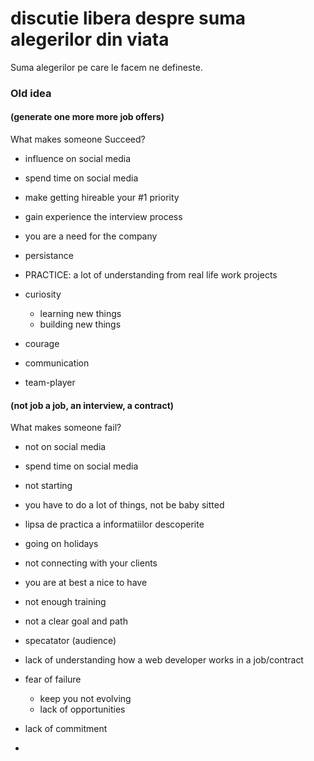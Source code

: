 # discutie libera despre suma alegerilor din viata

Suma alegerilor pe care le facem ne defineste.


### Old idea

#### (generate one more more job offers)

What makes someone Succeed?

- influence on social media
- spend time on social media

- make getting hireable your #1 priority
- gain experience the interview process
- you are a need for the company
- persistance
- PRACTICE: a lot of understanding from real life work projects

- curiosity
  - learning new things
  - building new things
- courage

- communication
- team-player


#### (not job a job, an interview, a contract)


What makes someone fail?

- not on social media
- spend time on social media

- not starting
- you have to do a lot of things, not be baby sitted
- lipsa de practica a informatiilor descoperite

- going on holidays
- not connecting with your clients
- you are at best a nice to have
- not enough training
- not a clear goal and path


- specatator (audience)
- lack of understanding how a web developer works in a job/contract

- fear of failure
  - keep you not evolving
  - lack of opportunities

- lack of commitment
- 

